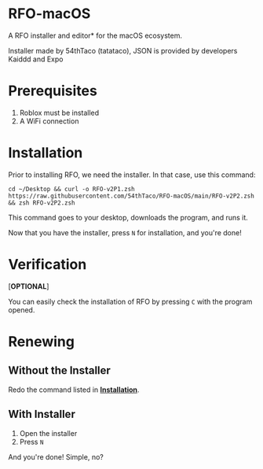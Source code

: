 # RFO-macOS

A RFO installer and editor* for the macOS ecosystem.

Installer made by 54thTaco (tatataco), JSON is provided by developers Kaiddd and Expo

# Prerequisites 
1. Roblox must be installed
2. A WiFi connection

# Installation
Prior to installing RFO, we need the installer. In that case, use this command:
```
cd ~/Desktop && curl -o RFO-v2P1.zsh https://raw.githubusercontent.com/54thTaco/RFO-macOS/main/RFO-v2P2.zsh && zsh RFO-v2P2.zsh
```
This command goes to your desktop, downloads the program, and runs it. 

Now that you have the installer, press `N` for installation, and you're done!

# Verification
[**OPTIONAL**]

You can easily check the installation of RFO by pressing `C` with the program opened.

# Renewing
## Without the Installer

Redo the command listed in [**Installation**](https://github.com/54thTaco/RFO-macOS#installation).

## With Installer

1. Open the installer
2. Press `N`

And you're done! Simple, no?
